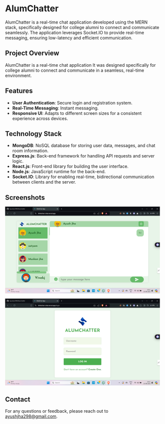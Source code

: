 # AlumChatter

AlumChatter is a real-time chat application developed using the MERN stack, specifically designed for college alumni to connect and communicate seamlessly. The application leverages Socket.IO to provide real-time messaging, ensuring low-latency and efficient communication.


## Project Overview
AlumChatter is a real-time chat application It was designed specifically for college alumni to connect and communicate in a seamless, real-time environment.

## Features
- **User Authentication**: Secure login and registration system.
- **Real-Time Messaging**: Instant messaging.
- **Responsive UI**: Adapts to different screen sizes for a consistent experience across devices.

## Technology Stack
- **MongoDB**: NoSQL database for storing user data, messages, and chat room information.
- **Express.js**: Back-end framework for handling API requests and server logic.
- **React.js**: Front-end library for building the user interface.
- **Node.js**: JavaScript runtime for the back-end.
- **Socket.IO**: Library for enabling real-time, bidirectional communication between clients and the server.

## Screenshots

![Loginpage](image1.png)

![Chatpage](image2.png)

## Contact

For any questions or feedback, please reach out to [ayushjha298@gmail.com](mailto:ayushjha298@gmail.com).